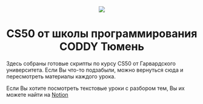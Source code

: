 <div align="center">
	<img src="https://coddyschool.com/upload/iblock/620/cs50_min.png">
	<h1>CS50 от школы программирования CODDY Тюмень</h1>
	<p>
</div>

Здесь собраны готовые скрипты по курсу CS50 от Гарвардского университета.
Если Вы что-то подзабыли, можно вернуться сюда и пересмотреть материалы каждого урока.

Если Вы хотите посмотреть текстовые уроки с разбором тем, Вы их можете найти на [Notion](https://cultured-pear-230.notion.site/CS50-fe0619e721044744afc16b9d8cb892ca)
